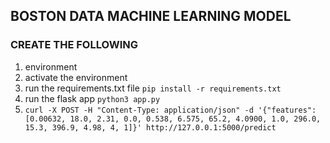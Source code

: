 ## BOSTON DATA MACHINE LEARNING MODEL

### CREATE THE FOLLOWING
1. environment
2. activate the environment 
3. run the requirements.txt file  `pip install -r requirements.txt`
4. run the flask app `python3 app.py`
5. `curl -X POST -H "Content-Type: application/json" -d '{"features": [0.00632, 18.0, 2.31, 0.0, 0.538, 6.575, 65.2, 4.0900, 1.0, 296.0, 15.3, 396.9, 4.98, 4, 1]}' http://127.0.0.1:5000/predict`
